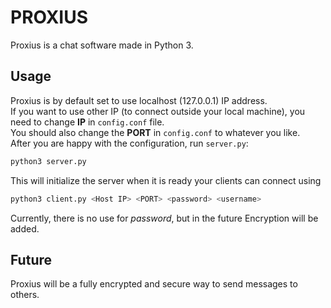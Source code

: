 # PROXIUS

Proxius is a chat software made in Python 3.

## Usage

Proxius is by default set to use localhost (127.0.0.1) IP address.<br>
If you want to use other IP (to connect outside your local machine),
you need to change **IP** in `config.conf` file.<br>
You should also change the **PORT** in `config.conf` to whatever you like.<br>
After you are happy with the configuration, run `server.py`:

```sh
python3 server.py
```

This will initialize the server when it is ready your clients can connect using

```sh
python3 client.py <Host IP> <PORT> <password> <username>
```

Currently, there is no use for *password*, but in the future Encryption will be added.

## Future

Proxius will be a fully encrypted and secure way to send messages to others.
